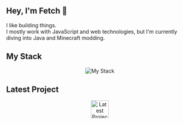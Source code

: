 ## Hey, I'm Fetch 👋

I like building things.  
I mostly work with JavaScript and web technologies, but I'm currently diving into Java and Minecraft modding.

## My Stack
<p align="center">
  <img src="https://skillicons.dev/icons?i=sublime,intellij,js,nodejs,webpack,nextjs,react,java,figma,mongodb,electron,vite,html,css,express,discordjs,playwright&theme=dark&perline=8" alt="My Stack" />
</p>

## Latest Project
<p align="center">
  <a href="https://discord.com/discovery/applications/1270062821287133205" target="_blank">
    <img src="https://i.postimg.cc/V6xjDKXF/64x64.png" alt="Latest Project" width="48"/>
  </a>
</p>
